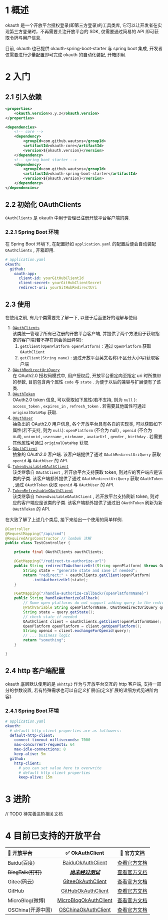 # 1 概述

okauth 是一个开放平台授权登录(即第三方登录)的工具类库, 它可以让开发者在实现第三方登录时，不再需要关注开放平台的 SDK, 仅需要通过简易的 API 即可获取令牌与用户信息.

目前, okauth 也已提供 okauth-spring-boot-starter 与 spring boot 集成, 开发者仅需要进行少量配置即可完成 okauth 的自动化装配, 开箱即用.

# 2 入门

## 2.1 引入依赖

``` xml
<properties>
    <okauth.version>x.y.z</okauth.version>
</properties>

<dependencies>
    <!-- core -->
    <dependency>
        <groupId>com.github.wautsns</groupId>
        <artifactId>okauth-core</artifactId>
        <version>${okauth.version}</version>
    </dependency>
    <!-- spring boot starter -->
    <dependency>
        <groupId>com.github.wautsns</groupId>
        <artifactId>okauth-spring-boot-starter</artifactId>
        <version>${okauth.version}</version>
    </dependency>
</dependencies>
```

## 2.2 初始化 OAuthClients

`OAuthClients` 是 okauth 中用于管理已注册开放平台客户端的类.

### 2.2.1 Spring Boot 环境

在 Spring Boot 环境下, 在配置好如 `application.yaml` 的配置后便会自动装配 `OAuthClients` , 开箱即用.

``` yaml
# application.yaml
okauth:
  github:
    oauth-app:
      client-id: yourGitHubClientId
      client-secret: yourGitHubClientSecret
      redirect-uri: yourGitHubRedirectUri
```

## 2.3 使用

在使用之前, 有几个类需要先了解一下, 以便于后面更好的理解与使用.
1. [`OAuthClients`](/okauth-core/src/main/java/com/github/wautsns/okauth/core/client/OAuthClients.java "点击查看源码")  
该类统一管理了所有已注册的开放平台客户端, 并提供了两个方法用于获取指定的客户端(若不存在则会抛出异常):
	1. `getClient(OpenPlatform openPlatform)` : 通过 `OpenPlatform` 获取 `OAuthClient`
	2. `getClient(String name)` : 通过开放平台英文名称(不区分大小写)获取客户端
2. [`OAuthRedirectUriQuery`](/okauth-core/src/main/java/com/github/wautsns/okauth/core/client/kernel/model/OAuthRedirectUriQuery.java "点击查看源码")  
在 OAuth2.0 授权码模式中, 用户授权后, 开放平台重定向至指定 uri 时所携带的参数, 目前包含两个属性 `code` 与 `state` . 为便于以后的兼容与扩展便有了该类.
3. [`OAuthToken`](/okauth-core/src/main/java/com/github/wautsns/okauth/core/client/kernel/model/OAuthToken.java "点击查看源码")  
OAuth2.0 token 信息, 可以获取如下属性(若不支持, 则为 `null` ): `access_token` , `expires_in` , `refresh_token` . 若需要其他属性可通过 `originalDataMap` 获取.
4. [`OAuthUser`](/okauth-core/src/main/java/com/github/wautsns/okauth/core/client/kernel/model/OAuthUser.java "点击查看源码")  
抽象出的 OAuth2.0 用户信息, 各个开放平台具有各自的实现类, 可以获取如下属性(若不支持, 则为 `null`): `openPlatform` (不会为 null) , `openid` (不会为 null), `unionid` , `username` , `nickname` , `avatarUrl` , `gender` , `birthday` . 若需要其他属性可通过 `originalDataMap` 获取.
5. [`OAuthClient`](/okauth-core/src/main/java/com/github/wautsns/okauth/core/client/kernel/OAuthClient.java "点击查看源码")  
抽象的 OAuth2.0 客户端. 该客户端提供了通过 `OAuthRedirectUriQuery` 获取 `openid` 与 `OAuthUser` 的 API.
6. [`TokenAvailableOAuthClient`](/okauth-core/src/main/java/com/github/wautsns/okauth/core/client/kernel/TokenAvailableOAuthClient.java "点击查看源码")  
该类继承自 `OAuthClient` , 若开放平台支持获取 token, 则对应的客户端应是该类的子类. 该客户端额外提供了通过 `OAuthRedirectUriQuery` 获取 `OAuthToken` , 通过 `OAuthToken` 获取 `openid` 与 `OAuthUser` 的 API.
7. [`TokenRefreshableOAuthClient`](/okauth-core/src/main/java/com/github/wautsns/okauth/core/client/kernel/TokenRefreshableOAuthClient.java "点击查看源码")  
该类继承自 `TokenAvailableOAuthClient` , 若开放平台支持刷新 token, 则对应的客户端应是该类的子类. 该客户端额外提供了通过旧 `OAuthToken` 刷新为新 `OAuthToken` 的 API.

在大致了解了上述几个类后, 接下来给出一个使用的简单样例.

``` java
@Controller
@RequestMapping("/api/cmd")
@RequiredArgsConstructor // lombok 注解
public class TestController {

    private final OAuthClients oauthClients;

    @GetMapping("/redirect-to-authorize-url")
    public String redirectToAuthorizeUrl(String openPlatform) throws OAuthException {
        String state = "generate state and save if needed";
        return "redirect:" + oauthClients.getClient(openPlatform)
            .initAuthorizeUrl(state);
    }

    @GetMapping("/handle-authorize-callback/{openPlatformName}")
    public String handleAuthorizeCallback(
        // Some open platforms do not support adding query to the redirect uri!
        @PathVariable String openPlatformName, OAuthRedirectUriQuery query) throws OAuthException {
        String state = query.getState();
        // check state if needed
        OAuthClient client = oauthClients.getClient(openPlatformName);
        OpenPlatform openPlatform = client.getOpenPlatform();
        String openid = client.exchangeForOpenid(query);
        // ... business logic
        return "something";
    }

}
```

## 2.4 http 客户端配置

okauth 底层默认使用的是 `okhttp3` 作为与开放平台交互的 http 客户端, 支持一部分的参数设置, 若有特殊需求也可以自定义扩展(自定义扩展的详细方式见进阶内容).

### 2.4.1 Spring Boot 环境

``` yaml
# application.yaml
okauth:
  # default http client properties are as followers:
  default-http-client:
    connect-timeout-milliseconds: 7000
    max-concurrent-requests: 64
    max-idle-connections: 8
    keep-alive: 5m
  github:
    http-client:
      # you can set value here to overwrite
      # default http client properties 
      keep-alive: 15m

```

# 3 进阶

// TODO 待完善进阶相关文档

# 4 目前已支持的开放平台

| 🏢 开放平台 | ✅ OkAuthClient | 📄 官方文档 |
|:----------|:---------------:|:----------:|
| Baidu(百度) | [BaiduOkAuthClient](/okauth-core/src/main/java/com/github/wautsns/okauth/core/client/builtin/baidu/BaiduOAuthClient.java "点击查看源码") | [查看官方文档](http://developer.baidu.com/wiki/index.php?title=docs/oauth) |
| ~~DingTalk(钉钉)~~ | [***尚未经过测试***](/okauth-core/src/main/java/com/github/wautsns/okauth/core/client/builtin/dingtalk/DingTalkOAuthClient.java "点击查看源码") | [查看官方文档](https://ding-doc.dingtalk.com/doc#/serverapi2/kymkv6) |
| Gitee(码云) | [GiteeOkAuthClient](/okauth-core/src/main/java/com/github/wautsns/okauth/core/client/builtin/gitee/GiteeOAuthClient.java "点击查看源码") | [查看官方文档](https://gitee.com/api/v5/oauth_doc) |
| GitHub | [GitHubOkAuthClient](/okauth-core/src/main/java/com/github/wautsns/okauth/core/client/builtin/github/GitHubOAuthClient.java "点击查看源码") | [查看官方文档](https://developer.github.com/apps/building-oauth-apps/authorizing-oauth-apps/) |
| MicroBlog(微博) | [MicroBlogOkAuthClient](/okauth-core/src/main/java/com/github/wautsns/okauth/core/client/builtin/microblog/MicroBlogOAuthClient.java "点击查看源码") | [查看官方文档](https://open.weibo.com/wiki) |
| OSChina(开源中国) | [OSChinaOkAuthClient](/okauth-core/src/main/java/com/github/wautsns/okauth/core/client/builtin/oschina/OSChinaOAuthClient.java "点击查看源码") | [查看官方文档](https://www.oschina.net/openapi/docs) |
